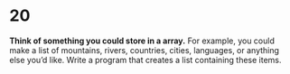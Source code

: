 # 20
**Think of something you could store in a array.** For example, you could make a list of mountains, rivers, countries, cities, languages, or anything else you’d like. Write a program that creates a list containing these items.